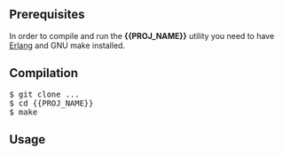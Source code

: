 ## Prerequisites

In order to compile and run the **{{PROJ_NAME}}** utility you need to have [Erlang](http://www.erlang.org/) and GNU make installed.

## Compilation

<pre>
$ git clone ...
$ cd {{PROJ_NAME}}
$ make
</pre>

## Usage

<pre>

</pre>
